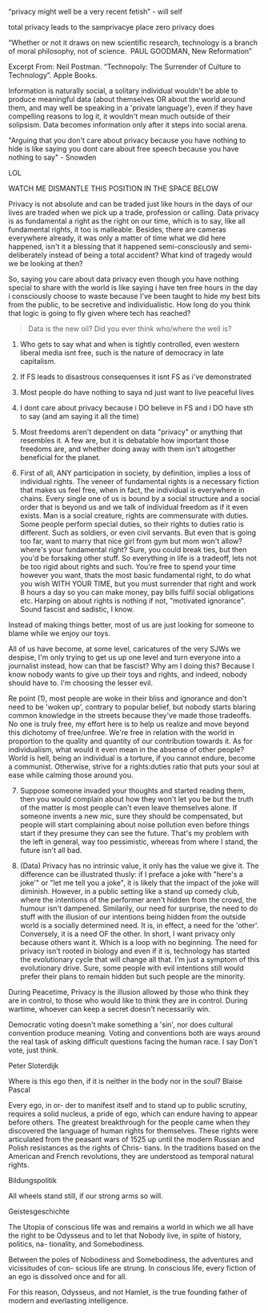 



“privacy might well be a very recent fetish” - will self



total privacy leads to the samprivacye place zero privacy does



“Whether or not it draws on new scientific research, technology is a branch of moral philosophy, not of science. 
PAUL GOODMAN, New Reformation”



Excerpt From: Neil Postman. “Technopoly: The Surrender of Culture to Technology”. Apple Books. 



Information is naturally social, a solitary individual wouldn't be able to produce meaningful data (about themselves OR about the world around them, and may well be speaking in a 'private language'), even if they have compelling reasons to log it, it wouldn't mean much outside of their solipsism. Data becomes information only after it steps into social arena.



"Arguing that you don't care about privacy because you have nothing to hide is like saying you dont care about free speech because you have nothing to say" - Snowden



LOL



WATCH ME DISMANTLE THIS POSITION IN THE SPACE BELOW



Privacy is not absolute and can be traded just like hours in the days of our lives are traded when we pick up a trade, profession or calling. Data privacy is as fundamental a right as the right on our time, which is to say, like all fundamental rights, it too is malleable. Besides, there are cameras everywhere already, it was only a matter of time what we did here happened, isn't it a blessing that it happened semi-consciously and semi-deliberately instead of being a total accident? What kind of tragedy would we be looking at then?



So, saying you care about data privacy even though you have nothing special to share with the world is like saying i have ten free hours in the day i consciously choose to waste because I've been taught to hide my best bits from the public, to be secretive and individualistic. How long do you think that logic is going to fly given where tech has reached?


> Data is the new oil? Did you ever think who/where the well is?


1. Who gets to say what and when is tightly controlled, even western liberal media isnt free, such is the nature of democracy in late capitalism.

2. If FS leads to disastrous consequenses it isnt FS as i've demonstrated

3. Most people do have nothing to saya nd just want to live peaceful lives

4. I dont care about privacy because i DO believe in FS and i DO have sth to say (and am saying it all the time)

5. Most freedoms aren't dependent on data "privacy" or anything that resembles it. A few are, but it is debatable how important those freedoms are, and whether doing away with them isn't altogether beneficial for the planet.


6. First of all, ANY participation in society, by definition, implies a loss of individual rights. The veneer of fundamental rights is a necessary fiction that makes us feel free, when in fact, the individual is everywhere in chains. Every single one of us is bound by a social structure and a social order that is beyond us and we talk of individual freedom as if it even exists. Man is a social creature, rights are commensurate with duties. Some people perform special duties, so their rights to duties ratio is different. Such as soldiers, or even civil servants. But even that is going too far, want to marry that nice girl from gym but mom won't allow? where's your fundamental right? Sure, you could break ties, but then you'd be forsaking other stuff. So everything in life is a tradeoff, lets not be too rigid about rights and such. You're free to spend your time however you want, thats the most basic fundamental right, to do what you wish WITH YOUR TIME, but you must surrender that right and work 8 hours a day so you can make money, pay bills fulfil social obligations etc. Harping on about rights is nothing if not, "motivated ignorance". Sound fascist and sadistic, I know.

Instead of making things better, most of us are just looking for someone to blame while we enjoy our toys.

All of us have become, at some level, caricatures of the very SJWs we despise, I'm  only trying to get us up one level and turn everyone into a journalist instead, how can that be fascist? Why am I doing this? Because I know nobody wants to give up their toys and rights, and indeed, nobody should have to. I'm choosing the lesser evil.

Re point (1), most people are woke in their bliss and ignorance and don't need to be 'woken up', contrary to popular belief, but nobody starts blaring common knowledge in the streets because they've made those tradeoffs. No one is truly free, my effort here is to help us realize and move beyond this dichotomy of free/unfree. We're free in relation with the world in proportion to the quality and quantity of our contribution towards it. As for individualism, what would it even mean in the absense of other people? World is hell, being an individual is a torture, if you cannot endure, become a communist. Otherwise, strive for a rights:duties ratio that puts your soul at ease while calming those around you.

7. Suppose someone invaded your thoughts and started reading them, then you would complain about how they won't let you be but the truth of the matter is most people can't even leave themselves alone. If someone invents a new mic, sure they should be compensated, but people will start complaining about noise pollution even before things start if they presume they can see the future. That's my problem with the left in general, way too pessimistic, whereas from where I stand, the future isn't all bad.

8. (Data) Privacy has no intrinsic value, it only has the value we give it. The difference can be illustrated thusly: if I preface a joke with "here's a joke'" or "let me tell you a joke", it is likely that the impact of the joke will diminish. However, in a public setting like a stand up comedy club, where the intentions of the performer aren't hidden from the crowd, the humour isn't dampened. Similarily, our need for surprise, the need to do stuff with the illusion of our intentions being hidden from the outside world is a socially determined need. It is, in effect, a need for the 'other'. Conversely, it is a need OF the other. In short, I want privacy only because others want it. Which is a loop with no beginning. The need for privacy isn't rooted in biology and even if it is, technology has started the evolutionary cycle that will change all that. I'm just a symptom of this evolutionary drive. Sure, some people with evil intentions still would prefer their plans to remain hidden but such people are the minority.

During Peacetime, Privacy is the illusion allowed by those who think they are in control, to those who would like to think they are in control. During wartime, whoever can keep a secret doesn't necessarily win.

Democratic voting doesn't make something a 'sin', nor does cultural convention produce meaning. Voting and conventions both are ways around the real task of asking difficult questions facing the human race. I say Don't vote, just think.


Peter Sloterdijk

Where is this ego then, if it is neither in the body nor in the soul? Blaise Pascal

Every ego, in or- der to manifest itself and to stand up to public scrutiny, requires a solid nucleus, a pride of ego, which can endure having to appear before others. The greatest breakthrough for the people came when they discovered the language of human rights for themselves. These rights were articulated from the peasant wars of 1525 up until the modern Russian and Polish resistances as the rights of Chris- tians. In the traditions based on the American and French revolutions, they are understood as temporal natural rights.



Bildungspolitik



All wheels stand still, if our strong arms so will.



Geistesgeschichte



The Utopia of conscious life was and remains a world in which we all have the right to be Odysseus and to let that Nobody live, in spite of history, politics, na- tionality, and Somebodiness.



Between the poles of Nobodiness and Somebodiness, the adventures and vicissitudes of con- scious life are strung. In conscious life, every fiction of an ego is dissolved once and for all.



For this reason, Odysseus, and not Hamlet, is the true founding father of modern and everlasting intelligence.